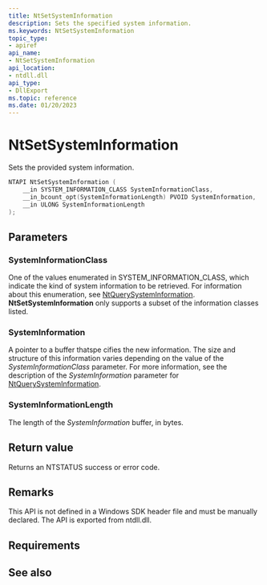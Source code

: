 ```yaml
---
title: NtSetSystemInformation
description: Sets the specified system information.
ms.keywords: NtSetSystemInformation
topic_type:
- apiref
api_name:
- NtSetSystemInformation
api_location:
- ntdll.dll
api_type:
- DllExport
ms.topic: reference
ms.date: 01/20/2023
---
```


# NtSetSystemInformation

Sets the provided system information.


```C++
NTAPI NtSetSystemInformation (
    __in SYSTEM_INFORMATION_CLASS SystemInformationClass,
    __in_bcount_opt(SystemInformationLength) PVOID SystemInformation,
    __in ULONG SystemInformationLength
);
```



## Parameters

### SystemInformationClass

One of the values enumerated in SYSTEM_INFORMATION_CLASS, which indicate the
kind of system information to be retrieved. For information about this enumeration, see [NtQuerySystemInformation](/windows/win32/api/winternl/nf-winternl-ntquerysysteminformation). **NtSetSystemInformation** only supports a subset of the information classes listed.

### SystemInformation

A pointer to a buffer thatspe cifies the new information. The
size and structure of this information varies depending on the value of the
*SystemInformationClass* parameter. For more information, see the description of the *SystemInformation* parameter for [NtQuerySystemInformation](/windows/win32/api/winternl/nf-winternl-ntquerysysteminformation).

### SystemInformationLength

The length of the *SystemInformation* buffer, in bytes.

## Return value

Returns an  NTSTATUS success or error code. 

## Remarks

This API is not defined in a Windows SDK header file and must be manually declared. The API is exported from ntdll.dll.

## Requirements

## See also



 

